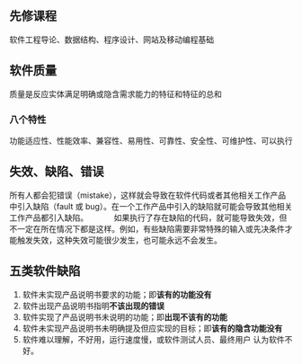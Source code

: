 ## 先修课程

软件工程导论、数据结构、程序设计、网站及移动编程基础

## 软件质量

质量是反应实体满足明确或隐含需求能力的特征和特征的总和

### 八个特性

功能适应性、性能效率、兼容性、易用性、可靠性、安全性、可维护性、可以执行

## 失效、缺陷、错误

所有人都会犯错误（mistake），这样就会导致在软件代码或者其他相关工作产品中引入缺陷（fault 或 bug）。在一个工作产品中引入的缺陷就可能会导致其他相关工作产品都引入缺陷。
　　　如果执行了存在缺陷的代码，就可能导致失效，但不一定在所在情况下都是这样。例如，有些缺陷需要非常特殊的输入或先决条件才能触发失效，这种失效可能很少发生，也可能永远不会发生。

## 五类软件缺陷

1.  软件未实现产品说明书要求的功能；即**该有的功能没有**
2. 软件出现产品说明书指明**不该出现的错误**
3. 软件实现了产品说明书未说明的功能；即**出现不该有的功能**
4. 软件未实现产品说明书未明确提及但应实现的目标；即**该有的隐含功能没有**
5. 软件难以理解，不好用，运行速度慢，或软件测试人员、最终用户
   认为软件不好。